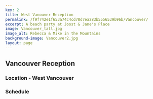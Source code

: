 ```yaml
---
key: 2
title: West Vanouver Reception
permalink: /f9f742e1f653a74c4cd78d7ea283b5556539b96b/Vancouver/
excerpt: A beach party at Joost & Jane's Place
image: Vancouver_tall.jpg
image_alt: Rebecca & Mike in the Mountains
background-image: Vancouver2.jpg
layout: page
---
```

## Vancouver Reception

### Location - West Vancouver

### Schedule
